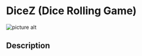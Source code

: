 # DiceZ (Dice Rolling Game)

![picture alt](https://i.ibb.co/9VJk0nJ/Rolling-Dice.jpg)

## Description
